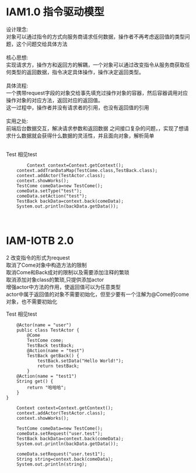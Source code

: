 # IAM1.0  指令驱动模型</br>

设计理念:</br> 对象可以通过指令的方式向服务商请求任何数据，操作者不再考虑返回值的类型问题，这个问题交给具体方法</br></br>
核心思想:</br>
     实现请求方，操作方和返回方的解耦，一个对象可以通过改变指令从服务商获取任何类型的返回数据，指令决定具体操作，操作决定返回类型。</br></br>
具体流程:</br>
  一个携带request字段的对象交给事先填充过操作对象的容器，然后容器调用对应操作对象的对应方法，返回对应的返回值。</br>
这一过程中，操作者并没有请求者的引用，也没有返回值的引用</br></br>
实用之处:</br>前端后台数据交互，解决请求参数和返回数据  之间接口复杂的问题，，实现了想请求什么数据就会获得什么数据的灵活性，并且面向对象，解析简单
</br></br>
	
Test 相见test</br>

         	Context context=Context.getContext();
		context.addTranDataMap(TestCome.class,TestBack.class);
		context.addActor(TestActor.class);
		context.showWorks();
		TestCome comeData=new TestCome();
		comeData.setType("test");
		comeData.setAction("test");
		TestBack backData=context.back(comeData);
		System.out.println(backData.getData());
		
		
		
</br>
<h1>IAM-IOTB 2.0</h1>
<p>
	2 改变指令的形式为request</br>
	取消了Come对象中构造方法的限制</br>
	取消Come和Back成对的限制以及需要添加注释的繁琐</br>
	取消添加对象class的繁琐,只提供添加actor</br>
	增强actor中方法的作用，使返回值可以为任意类型</br>
	actor中属于返回值的对象不需要初始化，但至少要有一个注解为@Come的come对象，也不需要初始化
	
</p>
Test 相见test</br>

		@Actor(name = "user")
		public class TestActor {
			@Come
			TestCome come;
			TestBack testBack;
			@Action(name = "test")
			TestBack getBack() {
				testBack.setData("Hello World!");
				return testBack;
			}
		@Action(name = "test1")
		String get() {
			return "哈哈哈";
		}
	}

		Context context=Context.getContext();
		context.addActor(TestActor.class);
		context.showWorks();
		
		TestCome comeData=new TestCome();
		comeData.setRequest("user.test");
		TestBack backData=context.back(comeData);
		System.out.println(backData.getData());
		
		comeData.setRequest("user.test1");
		String string=context.back(comeData);
		System.out.println(string);

